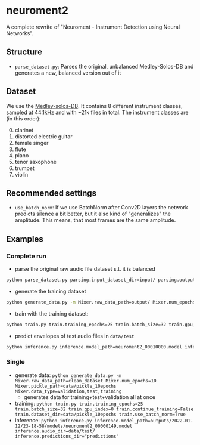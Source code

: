 # neuroment2

A complete rewrite of "Neuroment - Instrument Detection using Neural Networks".

## Structure

- `parse_dataset.py`: Parses the original, unbalanced Medley-Solos-DB and generates a new, balanced version out of it

## Dataset

We use the [Medley-solos-DB](https://zenodo.org/record/1344103#.YczLvNso9hE). It contains 8 different instrument classes, sampled at 44.1kHz and with ~21k files in total. The instrument classes are (in this order):

0. clarinet
1. distorted electric guitar
2. female singer
3. flute
4. piano
5. tenor saxophone
6. trumpet
7. violin

## Recommended settings

- `use_batch_norm`: If we use BatchNorm after Conv2D layers the network predicts silence a bit better, but it also kind of "generalizes" the amplitude. This means, that most frames are the same amplitude.

## Examples

### Complete run

- parse the original raw audio file dataset s.t. it is balanced

```bash
python parse_dataset.py parsing.input_dataset_dir=input/ parsing.output_dataset_dir=output/ parsing.max_oversampling_factor=2.0
```

- generate the training dataset

```bash
python generate_data.py -m Mixer.raw_data_path=output/ Mixer.num_epochs=1 Mixer.pickle_path=output_dataset/ Mixer.data_type=validation,test,training
```

- train with the training dataset:

```bash
python train.py train.training_epochs=25 train.batch_size=32 train.gpu_index=0 train.continue_training=False train.dataset_dir=output_dataset/ train.use_batch_norm=True
```

- predict envelopes of test audio files in `data/test`

```bash
python inference.py inference.model_path=neuroment2_00010000.model inference.audio_dir=data/test/ inference.predictions_dir="predictions"
```

### Single

- generate data: `python generate_data.py -m Mixer.raw_data_path=clean_dataset Mixer.num_epochs=10 Mixer.pickle_path=data/pickle_10epochs Mixer.data_type=validation,test,training`
  - generates data for training+test+validation all at once
- training: `python train.py train.training_epochs=25 train.batch_size=32 train.gpu_index=0 train.continue_training=False train.dataset_dir=data/pickle_10epochs train.use_batch_norm=True`
- inference: `python inference.py inference.model_path=outputs/2022-01-12/23-18-58/models/neuroment2_00000149.model inference.audio_dir=data/test/ inference.predictions_dir="predictions"`
